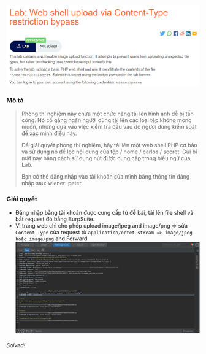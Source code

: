 ![](../Files/2.png)
### Mô tả
> Phòng thí nghiệm này chứa một chức năng tải lên hình ảnh dễ bị tấn công. Nó cố gắng ngăn người dùng tải lên các loại tệp không mong muốn, nhưng dựa vào việc kiểm tra đầu vào do người dùng kiểm soát để xác minh điều này.
> 
> Để giải quyết phòng thí nghiệm, hãy tải lên một web shell PHP cơ bản và sử dụng nó để lọc nội dung của tệp / home / carlos / secret. Gửi bí mật này bằng cách sử dụng nút được cung cấp trong biểu ngữ của Lab.
>
> Bạn có thể đăng nhập vào tài khoản của mình bằng thông tin đăng nhập sau: wiener: peter
### Giải quyết
- Đăng nhập bằng tài khoản được cung cấp từ đề bài, tải lên file shell và bắt request đó bằng BurpSuite.
- Vì trang web chỉ cho phép upload  image/jpeg and image/png => sửa `Content-Type` của request từ `application/octet-stream => image/jpeg hoặc image/png` and Forward
![](../Files/3.png)

###### Solved!
